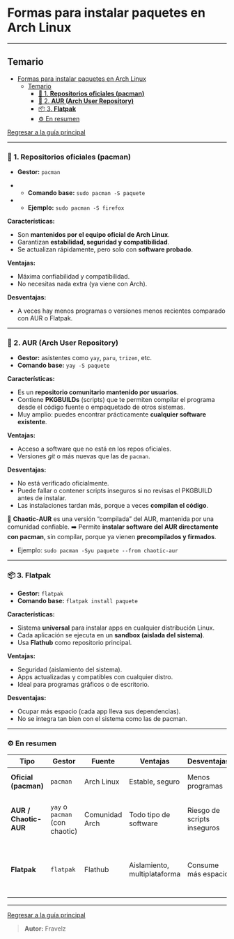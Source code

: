 # Formas para instalar paquetes en Arch Linux

---

## Temario

- [Formas para instalar paquetes en Arch Linux](#formas-para-instalar-paquetes-en-arch-linux)
  - [Temario](#temario)
    - [🧩 1. **Repositorios oficiales (pacman)**](#-1-repositorios-oficiales-pacman)
    - [🧠 2. **AUR (Arch User Repository)**](#-2-aur-arch-user-repository)
    - [📦 3. **Flatpak**](#-3-flatpak)
    - [⚙️ En resumen](#️-en-resumen)

[Regresar a la guía principal](./../readme.md)

---

### 🧩 1. **Repositorios oficiales (pacman)**

* **Gestor:** `pacman`

* * **Comando base:** `sudo pacman -S paquete`

* * **Ejemplo:** `sudo pacman -S firefox`

**Características:**

* Son **mantenidos por el equipo oficial de Arch Linux**.
* Garantizan **estabilidad, seguridad y compatibilidad**.
* Se actualizan rápidamente, pero solo con **software probado**.

**Ventajas:**

* Máxima confiabilidad y compatibilidad.
* No necesitas nada extra (ya viene con Arch).

**Desventajas:**

* A veces hay menos programas o versiones menos recientes comparado con AUR o Flatpak.

---

### 🧠 2. **AUR (Arch User Repository)**

* **Gestor:** asistentes como `yay`, `paru`, `trizen`, etc.
* **Comando base:** `yay -S paquete`

**Características:**

* Es un **repositorio comunitario mantenido por usuarios**.
* Contiene **PKGBUILDs** (scripts) que te permiten compilar el programa desde el código fuente o empaquetado de otros sistemas.
* Muy amplio: puedes encontrar prácticamente **cualquier software existente**.

**Ventajas:**

* Acceso a software que no está en los repos oficiales.
* Versiones *git* o más nuevas que las de `pacman`.

**Desventajas:**

* No está verificado oficialmente.
* Puede fallar o contener scripts inseguros si no revisas el PKGBUILD antes de instalar.
* Las instalaciones tardan más, porque a veces **compilan el código**.

🧩 **Chaotic-AUR** es una versión “compilada” del AUR, mantenida por una comunidad confiable.
➡️ Permite **instalar software del AUR directamente con pacman**, sin compilar, porque ya vienen **precompilados y firmados**.

* Ejemplo: `sudo pacman -Syu paquete --from chaotic-aur`

---

### 📦 3. **Flatpak**

* **Gestor:** `flatpak`
* **Comando base:** `flatpak install paquete`

**Características:**

* Sistema **universal** para instalar apps en cualquier distribución Linux.
* Cada aplicación se ejecuta en un **sandbox (aislada del sistema)**.
* Usa **Flathub** como repositorio principal.

**Ventajas:**

* Seguridad (aislamiento del sistema).
* Apps actualizadas y compatibles con cualquier distro.
* Ideal para programas gráficos o de escritorio.

**Desventajas:**

* Ocupar más espacio (cada app lleva sus dependencias).
* No se integra tan bien con el sistema como las de pacman.

---

### ⚙️ En resumen

| Tipo                  | Gestor                         | Fuente         | Ventajas                     | Desventajas                 | Ideal para                                   |
| --------------------- | ------------------------------ | -------------- | ---------------------------- | --------------------------- | -------------------------------------------- |
| **Oficial (pacman)**  | `pacman`                       | Arch Linux     | Estable, seguro              | Menos programas             | Programas base del sistema                   |
| **AUR / Chaotic-AUR** | `yay` o `pacman` (con chaotic) | Comunidad Arch | Todo tipo de software        | Riesgo de scripts inseguros | Apps no oficiales, software raro o nuevo     |
| **Flatpak**           | `flatpak`                      | Flathub        | Aislamiento, multiplataforma | Consume más espacio         | Apps gráficas (ej. Spotify, Discord, VSCode) |

---

[Regresar a la guía principal](./../readme.md)

> **Autor:** Fravelz

